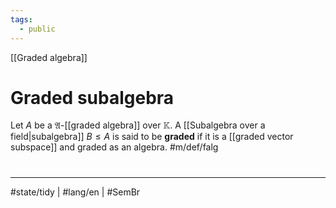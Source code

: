 ```yaml
---
tags:
  - public
---
```

[[Graded algebra]]
# Graded subalgebra

Let $A$ be a $\mathfrak{A}$-[[graded algebra]] over $\mathbb{K}$.
A [[Subalgebra over a field|subalgebra]] $B \leq A$ is said to be **graded** if it is a [[graded vector subspace]] and graded as an algebra. #m/def/falg 


#
---
#state/tidy | #lang/en | #SemBr
